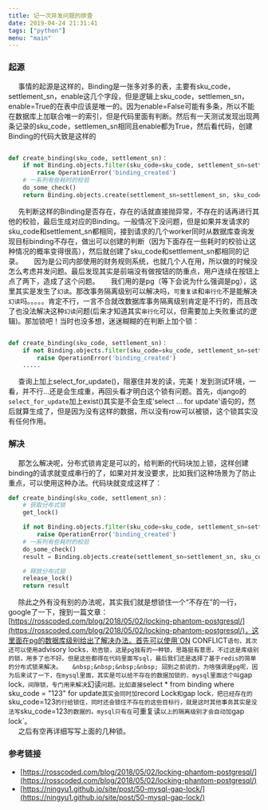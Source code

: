 ```yaml
---
title: 记一次并发问题的排查
date: 2019-04-24 21:31:41
tags: ["python"]
menu: "main"
---
```

### 起源 ###
&nbsp;&nbsp;&nbsp;&nbsp; 事情的起源是这样的，Binding是一张多对多的表，主要有sku_code，settlement_sn，enable这几个字段，但是逻辑上sku_code，settlemen_sn，enable=True的在表中应该是唯一的。因为enable=False可能有多条，所以不能在数据库上加联合唯一的索引，但是代码里面有判断。然后有一天测试发现出现两条记录的sku_code，settlemen_sn相同且enable都为True，然后看代码，创建Binding的代码大致是这样的

```python

def create_binding(sku_code, settlement_sn)：
    if not Binding.objects.filter(sku_code=sku_code, settlement_sn=settlement_sn, enable=True).exist():
        raise OperationError('binding_created')
    # 一系列有些耗时的校验
    do_some_check()
    return Binding.objects.create(settlement_sn=settlement_sn, sku_code=sku_code, enable=True)
```

&nbsp;&nbsp;&nbsp;&nbsp; 先判断这样的Binding是否存在，存在的话就直接抛异常，不存在的话再进行其他的校验，最后生成对应的Binding。一般情况下没问题，但是如果并发请求的sku_code和settlement_sn都相同，接到请求的几个worker同时从数据库查询发现目标binding不存在，做出可以创建的判断（因为下面存在一些耗时的校验让这种情况的概率变得很高），然后就创建了sku_code和settlement_sn都相同的记录。
&nbsp;&nbsp;&nbsp;&nbsp; 因为是公司内部使用的财务规则系统，也就几个人在用，所以做的时候没怎么考虑并发问题。最后发现其实是前端没有做按钮的防重点，用户连续在按钮上点了两下，造成了这个问题。
&nbsp;&nbsp;&nbsp;&nbsp; 我们用的是pg（等下会说为什么强调是pg），这里其实是发生了`幻读`。那改事务隔离级别可以解决吗，`可重复读`和`串行化`不是能解决`幻读`吗。。。。。肯定不行，一言不合就改数据库事务隔离级别肯定是不行的，而且改了也没法解决这种`幻读`问题(后来才知道其实`串行化`可以，但需要加上失败重试的逻辑)。那加锁吧！当时也没多想，迷迷糊糊的在判断上加个锁：
```python

def create_binding(sku_code, settlement_sn)：
    if not Binding.objects.filter(sku_code=sku_code, settlement_sn=settlement_sn, enable=True).select_for_update).exist():
        raise OperationError('binding_created')
    .....

```
&nbsp;&nbsp;&nbsp;&nbsp; 查询上加上select_for_update()，阻塞住并发的读，完美！发到测试环境，一看，并不行...还是会生成重，再回头看才明白这个锁有问题。首先，django的`select_for_update`加上exist()其实是不会生成'select ... for update'语句的，然后就算生成了，但是因为没有这样的数据，所以没有row可以被锁，这个锁其实没有任何作用。  

### 解决 ###  
&nbsp;&nbsp;&nbsp;&nbsp; 那怎么解决呢，分布式锁肯定是可以的，给判断的代码块加上锁，这样创建binding的请求就变成串行的了，如果对并发没要求，比如我们这种场景为了防止重点，可以使用这种办法。代码块就变成这样了：
```python
def create_binding(sku_code, settlement_sn)：
    # 获取分布式锁
    get_lock()

    if not Binding.objects.filter(sku_code=sku_code, settlement_sn=settlement_sn, enable=True).exist():
        raise OperationError('binding_created')
    # 一系列有些耗时的校验
    do_some_check()
    result = Binding.objects.create(settlement_sn=settlement_sn, sku_code=sku_code, enable=True)

    # 释放分布式锁
    release_lock()
    return result
```
&nbsp;&nbsp;&nbsp;&nbsp; 除此之外有没有别的办法呢，其实我们就是想锁住一个“不存在”的一行，google了一下，搜到一篇文章：[https://rosscoded.com/blog/2018/05/02/locking-phantom-postgresql/](https://rosscoded.com/blog/2018/05/02/locking-phantom-postgresql/)，这里面在pg的数据库级别给出了解决办法。首先可以使用`ON CONFLICT`语句，其次还可以使用`advisory locks`，劝告锁，这是pg独有的一种锁，思路挺有意思，不过这是库级别的锁，用多了也不好。但是这些都得在代码里面写sql，最后我们还是选择了基于redis的简单的分布式锁来解决。  
&nbsp;&nbsp;&nbsp;&nbsp; 回到之前说的，为啥强调是pg呢，因为后来试了一下，在mysql里面，其实是可以给不存在的数据加锁的，mysql里面这个叫`gap lock`，间隙锁，专门用来解决`幻读`问题。比如直接`select * from binding where sku_code = "123" for update`其实会同时加`record Lock`和`gap lock`，把已经存在的`sku_code=123`的行给锁住，同时还会锁住不存在的这些目标行，就是这时其他事务其实是没法写`sku_code=123`的数据的。mysql只有在`可重复读`以上的隔离级别才会自动加`gap lock`。  
&nbsp;&nbsp;&nbsp;&nbsp; 之后有空再详细写写上面的几种锁。

### 参考链接 ###
+ [https://rosscoded.com/blog/2018/05/02/locking-phantom-postgresql/](https://rosscoded.com/blog/2018/05/02/locking-phantom-postgresql/)
+ [https://ningyu1.github.io/site/post/50-mysql-gap-lock/](https://ningyu1.github.io/site/post/50-mysql-gap-lock/)
